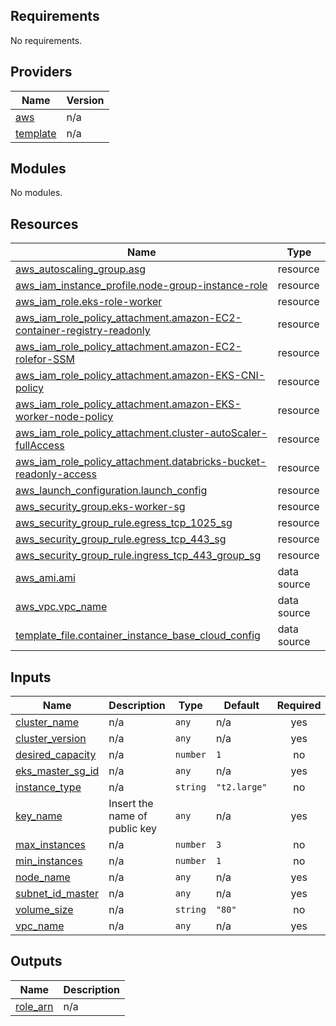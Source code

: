 ## Requirements

No requirements.

## Providers

| Name | Version |
|------|---------|
| <a name="provider_aws"></a> [aws](#provider\_aws) | n/a |
| <a name="provider_template"></a> [template](#provider\_template) | n/a |

## Modules

No modules.

## Resources

| Name | Type |
|------|------|
| [aws_autoscaling_group.asg](https://registry.terraform.io/providers/hashicorp/aws/latest/docs/resources/autoscaling_group) | resource |
| [aws_iam_instance_profile.node-group-instance-role](https://registry.terraform.io/providers/hashicorp/aws/latest/docs/resources/iam_instance_profile) | resource |
| [aws_iam_role.eks-role-worker](https://registry.terraform.io/providers/hashicorp/aws/latest/docs/resources/iam_role) | resource |
| [aws_iam_role_policy_attachment.amazon-EC2-container-registry-readonly](https://registry.terraform.io/providers/hashicorp/aws/latest/docs/resources/iam_role_policy_attachment) | resource |
| [aws_iam_role_policy_attachment.amazon-EC2-rolefor-SSM](https://registry.terraform.io/providers/hashicorp/aws/latest/docs/resources/iam_role_policy_attachment) | resource |
| [aws_iam_role_policy_attachment.amazon-EKS-CNI-policy](https://registry.terraform.io/providers/hashicorp/aws/latest/docs/resources/iam_role_policy_attachment) | resource |
| [aws_iam_role_policy_attachment.amazon-EKS-worker-node-policy](https://registry.terraform.io/providers/hashicorp/aws/latest/docs/resources/iam_role_policy_attachment) | resource |
| [aws_iam_role_policy_attachment.cluster-autoScaler-fullAccess](https://registry.terraform.io/providers/hashicorp/aws/latest/docs/resources/iam_role_policy_attachment) | resource |
| [aws_iam_role_policy_attachment.databricks-bucket-readonly-access](https://registry.terraform.io/providers/hashicorp/aws/latest/docs/resources/iam_role_policy_attachment) | resource |
| [aws_launch_configuration.launch_config](https://registry.terraform.io/providers/hashicorp/aws/latest/docs/resources/launch_configuration) | resource |
| [aws_security_group.eks-worker-sg](https://registry.terraform.io/providers/hashicorp/aws/latest/docs/resources/security_group) | resource |
| [aws_security_group_rule.egress_tcp_1025_sg](https://registry.terraform.io/providers/hashicorp/aws/latest/docs/resources/security_group_rule) | resource |
| [aws_security_group_rule.egress_tcp_443_sg](https://registry.terraform.io/providers/hashicorp/aws/latest/docs/resources/security_group_rule) | resource |
| [aws_security_group_rule.ingress_tcp_443_group_sg](https://registry.terraform.io/providers/hashicorp/aws/latest/docs/resources/security_group_rule) | resource |
| [aws_ami.ami](https://registry.terraform.io/providers/hashicorp/aws/latest/docs/data-sources/ami) | data source |
| [aws_vpc.vpc_name](https://registry.terraform.io/providers/hashicorp/aws/latest/docs/data-sources/vpc) | data source |
| [template_file.container_instance_base_cloud_config](https://registry.terraform.io/providers/hashicorp/template/latest/docs/data-sources/file) | data source |

## Inputs

| Name | Description | Type | Default | Required |
|------|-------------|------|---------|:--------:|
| <a name="input_cluster_name"></a> [cluster\_name](#input\_cluster\_name) | n/a | `any` | n/a | yes |
| <a name="input_cluster_version"></a> [cluster\_version](#input\_cluster\_version) | n/a | `any` | n/a | yes |
| <a name="input_desired_capacity"></a> [desired\_capacity](#input\_desired\_capacity) | n/a | `number` | `1` | no |
| <a name="input_eks_master_sg_id"></a> [eks\_master\_sg\_id](#input\_eks\_master\_sg\_id) | n/a | `any` | n/a | yes |
| <a name="input_instance_type"></a> [instance\_type](#input\_instance\_type) | n/a | `string` | `"t2.large"` | no |
| <a name="input_key_name"></a> [key\_name](#input\_key\_name) | Insert the name of public key | `any` | n/a | yes |
| <a name="input_max_instances"></a> [max\_instances](#input\_max\_instances) | n/a | `number` | `3` | no |
| <a name="input_min_instances"></a> [min\_instances](#input\_min\_instances) | n/a | `number` | `1` | no |
| <a name="input_node_name"></a> [node\_name](#input\_node\_name) | n/a | `any` | n/a | yes |
| <a name="input_subnet_id_master"></a> [subnet\_id\_master](#input\_subnet\_id\_master) | n/a | `any` | n/a | yes |
| <a name="input_volume_size"></a> [volume\_size](#input\_volume\_size) | n/a | `string` | `"80"` | no |
| <a name="input_vpc_name"></a> [vpc\_name](#input\_vpc\_name) | n/a | `any` | n/a | yes |

## Outputs

| Name | Description |
|------|-------------|
| <a name="output_role_arn"></a> [role\_arn](#output\_role\_arn) | n/a |
